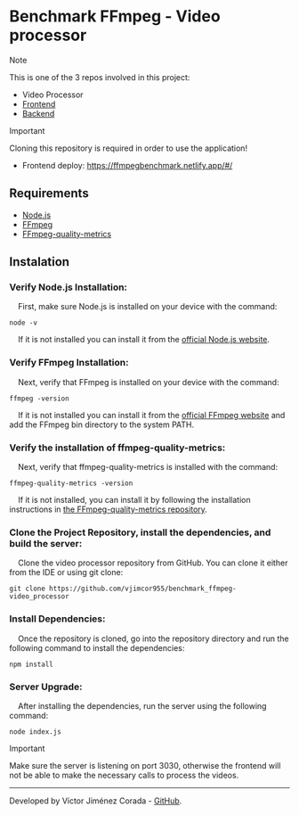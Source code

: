 # Benchmark FFmpeg - Video processor

> [!NOTE]
> This is one of the 3 repos involved in this project:
> * Video Processor 
> * [Frontend](https://github.com/vjimcor955/benchmark_ffmpeg-frontend)
> * [Backend](https://github.com/vjimcor955/benchmark_ffmpeg-backend)

> [!IMPORTANT]  
> Cloning this repository is required in order to use the application!

* Frontend deploy: https://ffmpegbenchmark.netlify.app/#/

## Requirements

  - [Node.js](https://nodejs.org/)
  - [FFmpeg](https://ffmpeg.org/download.html)
  - [FFmpeg-quality-metrics](https://github.com/slhck/ffmpeg-quality-metrics/tree/master?tab=readme-ov-file#requirements)

## Instalation

### Verify Node.js Installation:

&nbsp;&nbsp;&nbsp;&nbsp;First, make sure Node.js is installed on your device with the command:
```
node -v
``` 
&nbsp;&nbsp;&nbsp;&nbsp;If it is not installed you can install it from the [official Node.js website](https://nodejs.org/).

### Verify FFmpeg Installation:

&nbsp;&nbsp;&nbsp;&nbsp;Next, verify that FFmpeg is installed on your device with the command:
``` 
ffmpeg -version
```
&nbsp;&nbsp;&nbsp;&nbsp;If it is not installed you can install it from the [official FFmpeg website](https://ffmpeg.org/download.html) and add the FFmpeg bin directory to the system PATH.

### Verify the installation of ffmpeg-quality-metrics:

&nbsp;&nbsp;&nbsp;&nbsp;Next, verify that ffmpeg-quality-metrics is installed with the command: 
```
ffmpeg-quality-metrics -version
```
&nbsp;&nbsp;&nbsp;&nbsp;If it is not installed, you can install it by following the installation instructions in [the FFmpeg-quality-metrics repository](https://github.com/slhck/ffmpeg-quality-metrics/tree/master?tab=readme-ov-file#requirements).

### Clone the Project Repository, install the dependencies, and build the server:

&nbsp;&nbsp;&nbsp;&nbsp;Clone the video processor repository from GitHub. You can clone it either from the IDE or using git clone:
```
git clone https://github.com/vjimcor955/benchmark_ffmpeg-video_processor
```

### Install Dependencies:

&nbsp;&nbsp;&nbsp;&nbsp;Once the repository is cloned, go into the repository directory and run the following command to install the dependencies:
```
npm install
```

### Server Upgrade:

&nbsp;&nbsp;&nbsp;&nbsp;After installing the dependencies, run the server using the following command:
```
node index.js
```

> [!IMPORTANT]  
> Make sure the server is listening on port 3030, otherwise the frontend will not be able to make the necessary calls to process the videos.

---

Developed by Víctor Jiménez Corada - [GitHub](https://github.com/vjimcor955).
